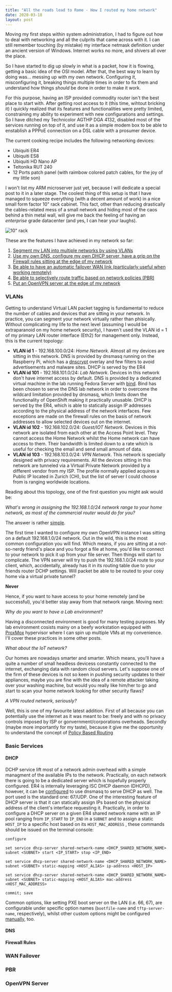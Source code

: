 ```yaml
---
title: "All the roads lead to Rome - How I routed my home network"
date: 2020-03-18
layout: post
---
```


Moving my first steps within system administration, I had to figure out how to deal with networking and all the culprits that came across with it. I can still remember touching (by mistake) my interface netmask definition under an ancient version of Windows. Internet works no more, and shivers all over the place.

So I have started to dig up slowly in what is a packet, how it is flowing, getting a basic idea of the OSI model. After that, the best way to learn by doing was... messing up with my own network. Configuring it, misconfiguring it, breaking things multiple times in order to fix them and understand how things *should* be done in order to make it work.

For this purpose, having an ISP provided commodity router isn't the best place to start with. After getting root access to it (this time, wihtout bricking it) I quickly realized that its features and functionalities were pretty limited, constraining my ability to experiment with new configurations and settings. So I have ditched my Technicolor AGTHP DGA 4132, disabled most of the services running on top of it, and use it as a simple modem box to be able to enstablish a PPPoE connection on a DSL cable with a prosumer device.

The current cooking recipe includes the following networking devices:

* Ubiquiti ER4
* Ubiquiti ES8
* Ubiquiti HD Nano AP
* Teltonika RUT 240
* 12 Ports patch panel (with raimbow colored patch cables, for the joy of my little son)

I won't list my ARM microserver just yet, because I will dedicate a special post to it in a later stage.
The coolest thing of this setup is that I have managed to squeeze everything (with a decent amount of work) in a nice small form factor 10" rack cabinet. This fact, other than reducing drastically the cables-related mess of a small network and hiding most of the caos behind a thin metal wall, will give me back the feeling of having an *enterprise* grade datacenter (and yes, I can hear your laughs).

![10" rack](https://lh3.googleusercontent.com/pw/AJFCJaXIhIpO2ZiHFV0pDvyKJbZZU8YlATeKidc2ncgsgd05VGQswAERdYiOKhwPS2r3rK2gT9MqnHeygCqkFUFtaUZryz4J-6SX-RD7V18CR1Pqty7Uy8DJ=w1920-h1080)


These are the features I have achieved in my network so far:

1. [Segment my LAN into multiple networks by using VLANs](#vlans)
1. [Use my own DNS, configure my own DHCP server, have a grip on the Firewall rules sitting at the edge of my network](#basic-services) 
1. [Be able to have an automatic failover WAN link (particularly useful when working remotely)](#wan-failover)
1. [Be able to selectively route traffic based on network policies (PBR)](#pbr)
1. [Put an OpenVPN server at the edge of my network](#openvpn-server)

### VLANs

Getting to understand Virtual LAN packet tagging is fundamental to reduce the number of cables and devices that are sitting in your network. In practice, you can segment your network virtually rather than phisically. Without complicating my life to the next level (assuming I would be extraparanoid on my home network security), I haven't used the VLAN id = 1 of my primary LAN router interface (Eth2) for management only. Instead, this is the current topology:

* **VLAN id 1** - 192.168.100.0/24: *Home Network*. Almost all my devices are sitting in this network. DNS is provided by dnsmasq running on the Raspberry Pi, which has a [dnscrypt][dnscrypt] overlay and few filters to avoid advertisements and malware sites. DHCP is served by the ER4
* **VLAN id 101** - 192.168.101.0/24: *Lab Network*. Devices in this network don't have internet access by default. DNS is provided by a dedicated virtual machine in the lab running Fedora Server with [bind][bind].  Bind  has been chosen to serve the DNS lab network in order to overcome the wildcard limitation provided by dnsmasq, which limits down the functionality of OpenShift making it practically unusable. DHCP is served by the ER4, which is able to statically assign IP addresses according to the physical address of the network interfaces. Few exceptions are made on the firewall rules on the basis of network addresses to allow selected devices out on the internet.
* **VLAN id 102** - 192.168.102.0/24: *Guest/IOT Network*. Devices in this network are isolated from each other at the Access Point level. They cannot access the Home Network whilst the Home network can have access to them. Their bandwidth is limited down to a rate which is useful for checking the email and send small amount of data.
* **VLAN id 103** - 192.168.103.0/24: *VPN Network*. This network is specially designed with privacy requirements. All the devices sitting in this network are tunneled via a Virtual Private Network provided by a different vendor from my ISP. The profile normally applied acquires a Public IP located in Zurich (CH), but the list of server I could choose from is ranging worldwide locations.

Reading about this topology, one of the first question you might ask would be: 

*What's wrong in assigning the 192.168.1.0/24 network range to your home network, as most of the commercial router would do for you?*

The answer is rather [simple][network-conflicts]. 

The first time I wanted to configure my own OpenVPN instance I was sitting on a default 192.168.1.0/24 network. Out in the wild, this is the most common configuration you will find. Which means, if you are sitting at a not-so-nerdy friend's place and you forgot a file at home, you'd like to connect to your network to pick it up from your file server. Then things will start to complicate. The VPN server will try to push the 192.168.1.0/24 route to your client, which, accidentally, already has it in its routing table due to your friends router DCHP settings. Will packet be able to be routed to your cosy home via a virtual private tunnel? 

**Never** 

Hence, if you want to have access to your home remotely (and be successful), you'd better stay away from that network range. Moving next:

*Why do you want to have a Lab environment?*

Having a disconnected environment is good for many testing purposes. My lab environment cosists mainy on a beefy workstation equipped with [ProxMox][proxmox] hypervisor where I can spin up multiple VMs at my convenience. I'll cover these practices in some other posts.

*What about the IoT network?*

Our homes are nowadays smarter and smarter. Which means, you'll have a quite a number of small headless devicess constantly connected to the internet, exchanging data with random cloud servers. Let's suppose one of the firm of these devices is not so keen in pushing security updates to their appliances, maybe you are fine with the idea of a remote attacker taking over your washing machine, but would you really like him/her to go and start to scan your home network looking for other security flaws? 

*A VPN routed network, seriously?*

Well, this is one of my favourite latest addition. First of all because you can potentially use the internet as it was meant to be: freely and with no privacy controls imposed by ISP or gonvernment/corporations overheads. Secondly (maybe more importantly for my taste), because it give me the opportunity to understand the concept of [Policy Based Routing](#pbr)

### Basic Services

#### DHCP

DCHP service lift most of a network admin overhead with a simple managment of the available IPs to the network. Practically, on each network there is going to be a dedicated server which is hopefully properly configured. ER4 is internally leveraging ISC DHCP daemon (DHCPD), however, it can be [configured][dnsmasq-on-er4] to use dnsmasq to serve DHCP as well. The port used is the standard one: 67/UDP. One of the interesting feature of DHCP server is that it can statically assign IPs based on the physical address of the client's interface requesting it. Practically, in order to configure a DHCP server on a given ER4 shared network name with an IP pool ranging from `IP_START` to `IP_END` in a `SUBNET` and to assign a static `HOST_IP` to a specific host based on its `HOST_MAC_ADDRESS` , these commands should be issued on the terminal console:

```
configure

set service dhcp-server shared-network-name <DHCP_SHARED_NETWORK_NAME> subnet <SUBNET> start <IP_START> stop <IP_END>

set service dhcp-server shared-network-name <DHCP_SHARED_NETWORK_NAME> subnet <SUBNET> static-mapping <HOST_ALIAS> ip-address <HOST_IP>

set service dhcp-server shared-network-name <DHCP_SHARED_NETWORK_NAME> subnet <SUBNET> static-mapping <HOST_ALIAS> mac-address <HOST_MAC_ADDRESS>

commit; save
```

Common options, like setting PXE boot server on the LAN (i.e. 66, 67), are configurable under specific option names (`bootfile-name` and `tftp-server-name`, respectively), whilst other custom options might be configured [manually][er-dhcp-custom-options], too.

#### DNS

#### Firewall Rules

### WAN Failover
### PBR
### OpenVPN Server 

[dnscrypt]: https://www.dnscrypt.org/
[bind]: https://access.redhat.com/documentation/en-us/red_hat_enterprise_linux/9/html/managing_networking_infrastructure_services/assembly_setting-up-and-configuring-a-bind-dns-server_networking-infrastructure-services
[network-conflicts]: https://forums.openvpn.net/viewtopic.php?t=24541
[proxmox]: https://www.proxmox.com/en/proxmox-ve
[dnsmasq-on-er4]: https://help.ui.com/hc/en-us/articles/115002673188
[er-dhcp-custom-options]: https://help.ui.com/hc/en-us/articles/204960074-EdgeRouter-Custom-DHCP-Server-Options